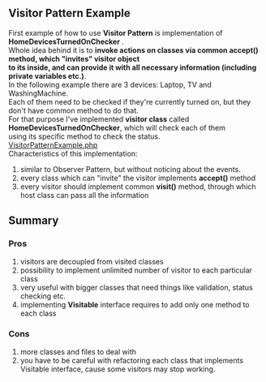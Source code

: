 ## Visitor Pattern Example
First example of how to use **Visitor Pattern** is implementation of **HomeDevicesTurnedOnChecker** . <br />
Whole idea behind it is to **invoke actions on classes via common accept() method, which "invites" visitor object<br />
to its inside, and can provide it with all necessary information (including private variables etc.)**.<br />
In the following example there are 3 devices: Laptop, TV and WashingMachine. <br />
Each of them need to be checked if they're currently turned on, but they don't have common method to do that.<br />
For that purpose I've implemented **visitor class** called **HomeDevicesTurnedOnChecker**, which will check each of them <br />
using its specific method to check the status. <br />
[VisitorPatternExample.php](VisitorPatternExample.php)<br />
Characteristics of this implementation:
 1. similar to Observer Pattern, but without noticing about the events.
 2. every class which can "invite" the visitor implements **accept()** method
 3. every visitor should implement common **visit()** method, through which host class can pass all the information

## Summary
### Pros
 1. visitors are decoupled from visited classes
 2. possibility to implement unlimited number of visitor to each particular class
 3. very useful with bigger classes that need things like validation, status checking etc.
 4. implementing **Visitable** interface requires to add only one method to each class

### Cons
 1. more classes and files to deal with
 2. you have to be careful with refactoring each class that implements Visitable interface, cause some visitors may stop working.